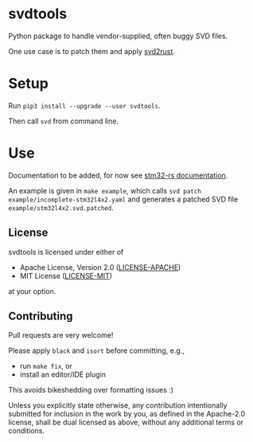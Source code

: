 # svdtools

Python package to handle vendor-supplied, often buggy SVD files.

One use case is to patch them and apply [svd2rust](https://github.com/rust-embedded/svd2rust).

# Setup

Run `pip3 install --upgrade --user svdtools`.

Then call `svd` from command line.


# Use

Documentation to be added, for now see [stm32-rs documentation](https://github.com/stm32-rs/stm32-rs#device-and-peripheral-yaml-format).

An example is given in `make example`, which calls `svd patch example/incomplete-stm32l4x2.yaml`
and generates a patched SVD file `example/stm32l4x2.svd.patched`.


## License

svdtools is licensed under either of

- Apache License, Version 2.0 ([LICENSE-APACHE](LICENSE-APACHE))
- MIT License ([LICENSE-MIT](LICENSE-MIT))

at your option.


## Contributing

Pull requests are very welcome!

Please apply `black` and `isort` before committing, e.g.,
- run `make fix`, or
- install an editor/IDE plugin

This avoids bikeshedding over formatting issues :)

Unless you explicitly state otherwise, any contribution intentionally submitted
for inclusion in the work by you, as defined in the Apache-2.0 license, shall be
dual licensed as above, without any additional terms or conditions.
